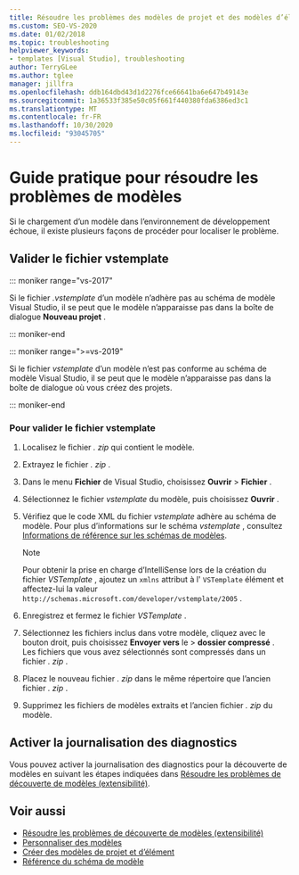 ```yaml
---
title: Résoudre les problèmes des modèles de projet et des modèles d’élément
ms.custom: SEO-VS-2020
ms.date: 01/02/2018
ms.topic: troubleshooting
helpviewer_keywords:
- templates [Visual Studio], troubleshooting
author: TerryGLee
ms.author: tglee
manager: jillfra
ms.openlocfilehash: ddb164dbd43d1d2276fce66641ba6e647b49143e
ms.sourcegitcommit: 1a36533f385e50c05f661f440380fda6386ed3c1
ms.translationtype: MT
ms.contentlocale: fr-FR
ms.lasthandoff: 10/30/2020
ms.locfileid: "93045705"
---
```

# <a name="how-to-troubleshoot-templates"></a>Guide pratique pour résoudre les problèmes de modèles

Si le chargement d’un modèle dans l’environnement de développement échoue, il existe plusieurs façons de procéder pour localiser le problème.

## <a name="validate-the-vstemplate-file"></a>Valider le fichier vstemplate

::: moniker range="vs-2017"

Si le fichier *.vstemplate* d’un modèle n’adhère pas au schéma de modèle Visual Studio, il se peut que le modèle n’apparaisse pas dans la boîte de dialogue **Nouveau projet** .

::: moniker-end

::: moniker range=">=vs-2019"

Si le fichier *vstemplate* d’un modèle n’est pas conforme au schéma de modèle Visual Studio, il se peut que le modèle n’apparaisse pas dans la boîte de dialogue où vous créez des projets.

::: moniker-end

### <a name="to-validate-the-vstemplate-file"></a>Pour valider le fichier vstemplate

1. Localisez le fichier *. zip* qui contient le modèle.

1. Extrayez le fichier *. zip* .

1. Dans le menu **Fichier** de Visual Studio, choisissez **Ouvrir** > **Fichier** .

1. Sélectionnez le fichier *vstemplate* du modèle, puis choisissez **Ouvrir** .

1. Vérifiez que le code XML du fichier *vstemplate* adhère au schéma de modèle. Pour plus d’informations sur le schéma *vstemplate* , consultez [Informations de référence sur les schémas de modèles](../extensibility/visual-studio-template-schema-reference.md).

    > [!NOTE]
    > Pour obtenir la prise en charge d’IntelliSense lors de la création du fichier *VSTemplate* , ajoutez un `xmlns` attribut à l' `VSTemplate` élément et affectez-lui la valeur `http://schemas.microsoft.com/developer/vstemplate/2005` .

1. Enregistrez et fermez le fichier *VSTemplate* .

1. Sélectionnez les fichiers inclus dans votre modèle, cliquez avec le bouton droit, puis choisissez **Envoyer vers** le  >  **dossier compressé** . Les fichiers que vous avez sélectionnés sont compressés dans un fichier *. zip* .

1. Placez le nouveau fichier *. zip* dans le même répertoire que l’ancien fichier *. zip* .

1. Supprimez les fichiers de modèles extraits et l’ancien fichier *. zip* du modèle.

## <a name="enable-diagnostic-logging"></a>Activer la journalisation des diagnostics

Vous pouvez activer la journalisation des diagnostics pour la découverte de modèles en suivant les étapes indiquées dans [Résoudre les problèmes de découverte de modèles (extensibilité)](../extensibility/troubleshooting-template-discovery.md).

## <a name="see-also"></a>Voir aussi

- [Résoudre les problèmes de découverte de modèles (extensibilité)](../extensibility/troubleshooting-template-discovery.md)
- [Personnaliser des modèles](../ide/customizing-project-and-item-templates.md)
- [Créer des modèles de projet et d’élément](../ide/creating-project-and-item-templates.md)
- [Référence du schéma de modèle](../extensibility/visual-studio-template-schema-reference.md)
